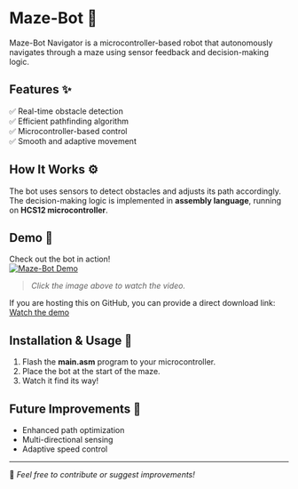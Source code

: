 # Maze-Bot 🚀

Maze-Bot Navigator is a microcontroller-based robot that autonomously navigates through a maze using sensor feedback and decision-making logic.

## Features ✨
✅ Real-time obstacle detection  
✅ Efficient pathfinding algorithm  
✅ Microcontroller-based control  
✅ Smooth and adaptive movement  

## How It Works ⚙️
The bot uses sensors to detect obstacles and adjusts its path accordingly. The decision-making logic is implemented in **assembly language**, running on **HCS12 microcontroller**.

## Demo 🎥
Check out the bot in action!  
[![Maze-Bot Demo](https://img.youtube.com/vi/YOUR_VIDEO_ID/0.jpg)](https://www.youtube.com/watch?v=YOUR_VIDEO_ID)

> *Click the image above to watch the video.*

If you are hosting this on GitHub, you can provide a direct download link:  
[Watch the demo](https://github.com/YOUR_USERNAME/YOUR_REPO/raw/main/videos/maze_bot_demo.mp4)

## Installation & Usage 📌
1. Flash the **main.asm** program to your microcontroller.  
2. Place the bot at the start of the maze.  
3. Watch it find its way!  

## Future Improvements 🚀
- Enhanced path optimization  
- Multi-directional sensing  
- Adaptive speed control  

---

📌 *Feel free to contribute or suggest improvements!*